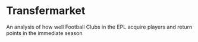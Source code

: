 # Transfermarket
An analysis of how well Football Clubs in the EPL acquire players and return points in the immediate season
